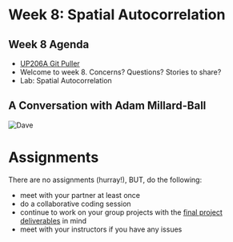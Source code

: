 # Week 8: Spatial Autocorrelation

## Week 8 Agenda
- [UP206A Git Puller](https://jupyter.idre.ucla.edu/hub/user-redirect/git-pull?repo=https%3A%2F%2Fgithub.com%2Fyohman%2F21W-UP206A&urlpath=tree%2F21W-UP206A%2F&branch=master)
- Welcome to week 8. Concerns? Questions? Stories to share?
- Lab: Spatial Autocorrelation

## A Conversation with Adam Millard-Ball
![Dave](images/dave.jpg)

# Assignments

There are no assignments (hurray!), BUT, do the following:

- meet with your partner at least once
- do a collaborative coding session
- continue to work on your group projects with the [final project deliverables](../../Midterm%20and%20Finals) in mind
- meet with your instructors if you have any issues
